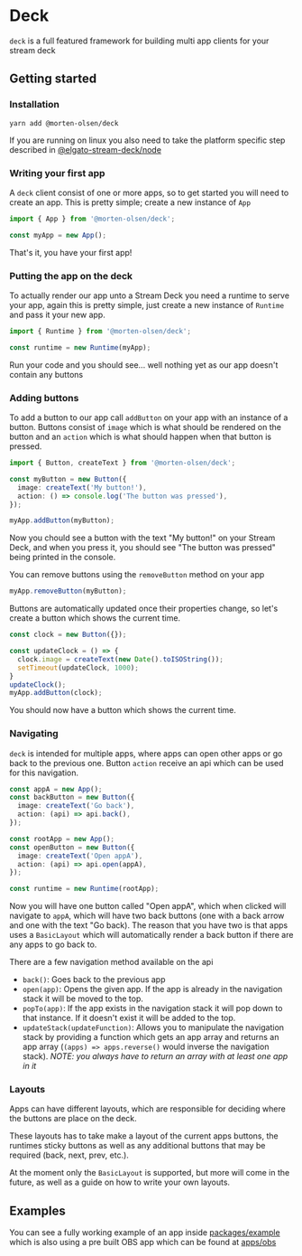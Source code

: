 # Deck

`deck` is a full featured framework for building multi app clients for your stream deck

## Getting started

### Installation

```
yarn add @morten-olsen/deck
```

If you are running on linux you also need to take the platform specific step described in [@elgato-stream-deck/node](https://www.npmjs.com/package/@elgato-stream-deck/node#Linux)

### Writing your first app

A `deck` client consist of one or more apps, so to get started you will need to create an app. This is pretty simple; create a new instance of `App`

```typescript
import { App } from '@morten-olsen/deck';

const myApp = new App();
```

That's it, you have your first app!

### Putting the app on the deck

To actually render our app unto a Stream Deck you need a runtime to serve your app, again this is pretty simple, just create a new instance of `Runtime` and pass it your new app.

```typescript
import { Runtime } from '@morten-olsen/deck';

const runtime = new Runtime(myApp);
```

Run your code and you should see... well nothing yet as our app doesn't contain any buttons

### Adding buttons

To add a button to our app call `addButton` on your app with an instance of a button. Buttons consist of `image` which is what should be rendered on the button and an `action` which is what should happen when that button is pressed.

```typescript
import { Button, createText } from '@morten-olsen/deck';

const myButton = new Button({
  image: createText('My button!'),
  action: () => console.log('The button was pressed'),
});

myApp.addButton(myButton);
```

Now you chould see a button with the text "My button!" on your Stream Deck, and when you press it, you should see "The button was pressed" being printed in the console.

You can remove buttons using the `removeButton` method on your app

```typescript
myApp.removeButton(myButton);
```

Buttons are automatically updated once their properties change, so let's create a button which shows the current time.

```typescript
const clock = new Button({});

const updateClock = () => {
  clock.image = createText(new Date().toISOString());
  setTimeout(updateClock, 1000);
}
updateClock();
myApp.addButton(clock);
```

You should now have a button which shows the current time.

### Navigating

`deck` is intended for multiple apps, where apps can open other apps or go back to the previous one. Button `action` receive an api which can be used for this navigation.

```typescript
const appA = new App();
const backButton = new Button({
  image: createText('Go back'),
  action: (api) => api.back(),
});

const rootApp = new App();
const openButton = new Button({
  image: createText('Open appA'),
  action: (api) => api.open(appA),
});

const runtime = new Runtime(rootApp);
```

Now you will have one button called "Open appA", which when clicked will navigate to `appA`, which will have two back buttons (one with a back arrow and one with the text "Go back). The reason that you have two is that apps uses a `BasicLayout` which will automatically render a back button if there are any apps to go back to.

There are a few navigation method available on the api

* `back()`: Goes back to the previous app
* `open(app)`: Opens the given app. If the app is already in the navigation stack it will be moved to the top.
* `popTo(app)`: If the app exists in the navigation stack it will pop down to that instance. If it doesn't exist it will be added to the top.
* `updateStack(updateFunction)`: Allows you to manipulate the navigation stack by providing a function which gets an app array and returns an app array (`(apps) => apps.reverse()` would inverse the navigation stack). _NOTE: you always have to return an array with at least one app in it_

### Layouts

Apps can have different layouts, which are responsible for deciding where the buttons are place on the deck.

These layouts has to take make a layout of the current apps buttons, the runtimes sticky buttons as well as any additional buttons that may be required (back, next, prev, etc.).

At the moment only the `BasicLayout` is supported, but more will come in the future, as well as a guide on how to write your own layouts.

## Examples

You can see a fully working example of an app inside [packages/example](packages/example) which is also using a pre built OBS app which can be found at [apps/obs](apps/obs.)
